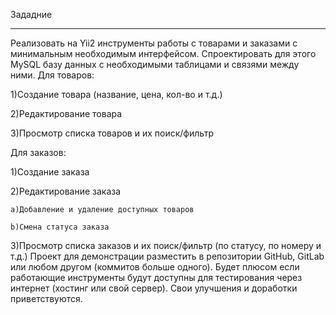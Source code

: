 

Зададние
_________

Реализовать на Yii2 инструменты работы с товарами и заказами с минимальным
необходимым интерфейсом. Спроектировать для этого MySQL базу данных с
необходимыми таблицами и связями между ними.
Для товаров:

1)Создание товара (название, цена, кол-во и т.д.)

2)Редактирование товара

3)Просмотр списка товаров и их поиск/фильтр

Для заказов:

1)Создание заказа

2)Редактирование заказа

    a)Добавление и удаление доступных товаров

    b)Смена статуса заказа

3)Просмотр списка заказов и их поиск/фильтр (по статусу, по номеру и т.д.)
Проект для демонстрации разместить в репозитории GitHub, GitLab или любом другом
(коммитов больше одного). Будет плюсом если работающие инструменты будут
доступны для тестирования через интернет (хостинг или свой сервер).
Свои улучшения и доработки приветствуются.
